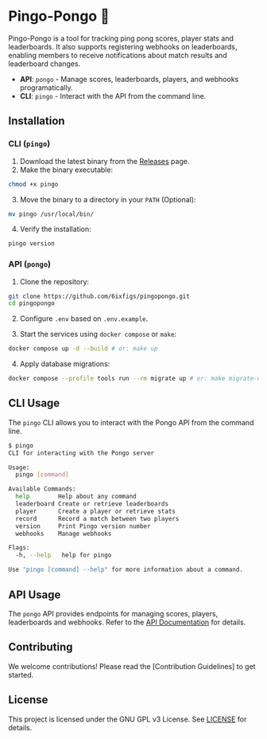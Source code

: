 # Pingo-Pongo 🏓

Pingo-Pongo is a tool for tracking ping pong scores, player stats and leaderboards. It also supports registering webhooks on leaderboards, enabling members to receive notifications about match results and leaderboard changes.

- **API**: `pongo` - Manage scores, leaderboards, players, and webhooks programatically.
- **CLI**: `pingo` - Interact with the API from the command line.

## Installation

### CLI (`pingo`)

1. Download the latest binary from the [Releases](https://github.com/6ixfigs/pingopongo/releases) page.
2. Make the binary executable:

```bash
chmod +x pingo
```

3. Move the binary to a directory in your `PATH` (Optional):

```bash
mv pingo /usr/local/bin/
```

4. Verify the installation:

```bash
pingo version
```

### API (`pongo`)

1. Clone the repository:

```bash
git clone https://github.com/6ixfigs/pingopongo.git
cd pingopongo
```

2. Configure `.env` based on `.env.example`.

3. Start the services using `docker compose` or `make`:

```bash
docker compose up -d --build # or: make up
```

4. Apply database migrations:

```bash
docker compose --profile tools run --rm migrate up # or: make migrate-up
```

## CLI Usage

The `pingo` CLI allows you to interact with the Pongo API from the command line.

```bash
$ pingo
CLI for interacting with the Pongo server

Usage:
  pingo [command]

Available Commands:
  help        Help about any command
  leaderboard Create or retrieve leaderboards
  player      Create a player or retrieve stats
  record      Record a match between two players
  version     Print Pingo version number
  webhooks    Manage webhooks

Flags:
  -h, --help   help for pingo

Use "pingo [command] --help" for more information about a command.
```

## API Usage

The `pongo` API provides endpoints for managing scores, players, leaderboards and webhooks. Refer to the [API Documentation](docs/API.md) for details.

## Contributing

We welcome contributions! Please read the [Contribution Guidelines] to get started.

## License

This project is licensed under the GNU GPL v3 License. See [LICENSE](LICENSE.md) for details.

